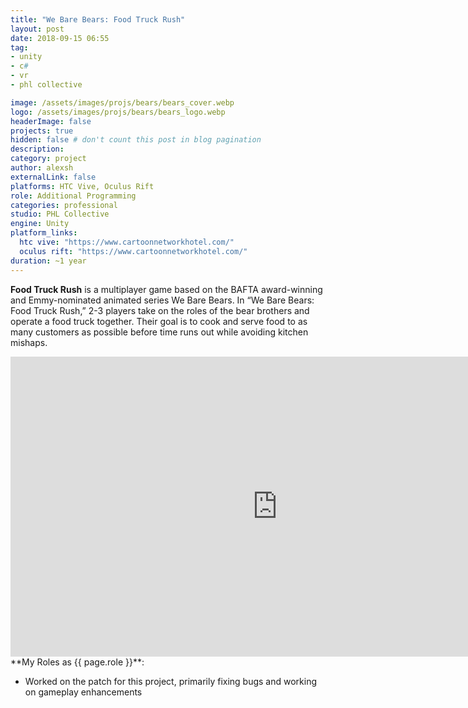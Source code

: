 ```yaml
---
title: "We Bare Bears: Food Truck Rush"
layout: post
date: 2018-09-15 06:55
tag: 
- unity
- c#
- vr
- phl collective

image: /assets/images/projs/bears/bears_cover.webp
logo: /assets/images/projs/bears/bears_logo.webp
headerImage: false
projects: true
hidden: false # don't count this post in blog pagination
description:
category: project
author: alexsh
externalLink: false
platforms: HTC Vive, Oculus Rift
role: Additional Programming
categories: professional
studio: PHL Collective
engine: Unity
platform_links:
  htc vive: "https://www.cartoonnetworkhotel.com/"
  oculus rift: "https://www.cartoonnetworkhotel.com/"
duration: ~1 year
---
```

**Food Truck Rush** is a multiplayer game based on the BAFTA award-winning and Emmy-nominated animated series We Bare Bears. In “We Bare Bears: Food Truck Rush,” 2-3 players take on the roles of the bear brothers and operate a food truck together. Their goal is to cook and serve food to as many customers as possible before time runs out while avoiding kitchen mishaps.

<iframe width="854" height="480" src="https://www.youtube.com/embed/oWpxnR0Q6Cs" title="We Bare Bares: Food Truck Rush preview" frameborder="0" allow="accelerometer; autoplay; clipboard-write; encrypted-media; gyroscope; picture-in-picture; web-share" referrerpolicy="strict-origin-when-cross-origin" allowfullscreen></iframe>

<section id="my-roles"></section>
**My Roles as {{ page.role }}**:

- Worked on the patch for this project, primarily fixing bugs and working on gameplay enhancements
